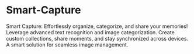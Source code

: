 # Smart-Capture
Smart Capture: Effortlessly organize, categorize, and share your memories! Leverage advanced text recognition and image categorization. Create custom collections, share moments, and stay synchronized across devices. A smart solution for seamless image management.
